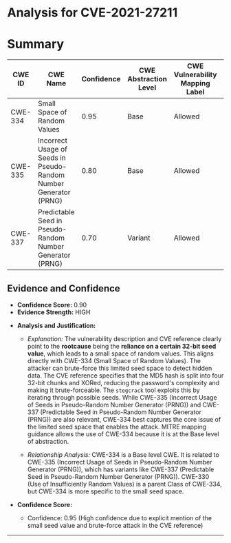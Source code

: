 # Analysis for CVE-2021-27211

# Summary
| CWE ID  | CWE Name  | Confidence | CWE Abstraction Level | CWE Vulnerability Mapping Label | CWE-Vulnerability Mapping Notes |
|---|---|---|---|---|---|
| CWE-334 | Small Space of Random Values | 0.95 | Base | Allowed | Primary CWE |
| CWE-335 | Incorrect Usage of Seeds in Pseudo-Random Number Generator (PRNG) | 0.80 | Base | Allowed | Secondary Candidate |
| CWE-337 | Predictable Seed in Pseudo-Random Number Generator (PRNG) | 0.70 | Variant | Allowed | Secondary Candidate |

## Evidence and Confidence

*   **Confidence Score:** 0.90
*   **Evidence Strength:** HIGH

- **Analysis and Justification:**  
  - *Explanation:* The vulnerability description and CVE reference clearly point to the **rootcause** being the **reliance on a certain 32-bit seed value**, which leads to a small space of random values. This aligns directly with CWE-334 (Small Space of Random Values). The attacker can brute-force this limited seed space to detect hidden data. The CVE reference specifies that the MD5 hash is split into four 32-bit chunks and XORed, reducing the password's complexity and making it brute-forceable. The `stegcrack` tool exploits this by iterating through possible seeds. While CWE-335 (Incorrect Usage of Seeds in Pseudo-Random Number Generator (PRNG)) and CWE-337 (Predictable Seed in Pseudo-Random Number Generator (PRNG)) are also relevant, CWE-334 best captures the core issue of the limited seed space that enables the attack. MITRE mapping guidance allows the use of CWE-334 because it is at the Base level of abstraction.
  
  - *Relationship Analysis:* CWE-334 is a Base level CWE. It is related to CWE-335 (Incorrect Usage of Seeds in Pseudo-Random Number Generator (PRNG)), which has variants like CWE-337 (Predictable Seed in Pseudo-Random Number Generator (PRNG)). CWE-330 (Use of Insufficiently Random Values) is a parent Class of CWE-334, but CWE-334 is more specific to the small seed space.

- **Confidence Score:**  
  - Confidence: 0.95 (High confidence due to explicit mention of the small seed value and brute-force attack in the CVE reference)

---